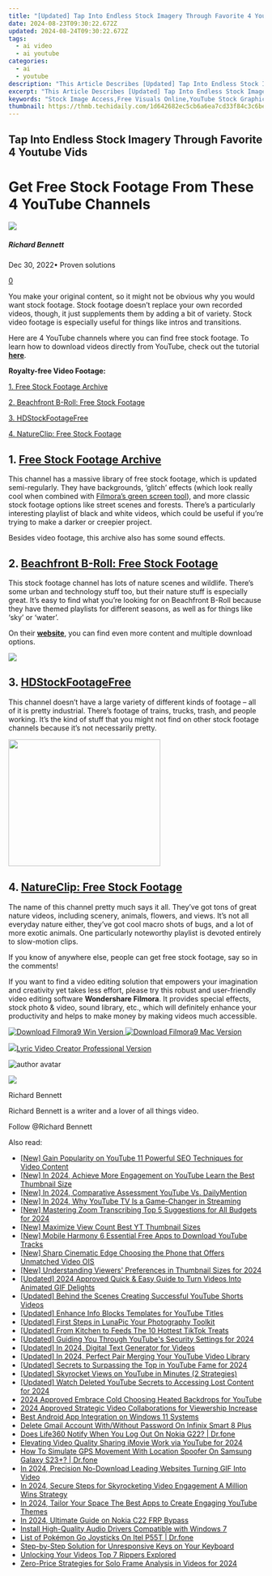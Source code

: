 ```yaml
---
title: "[Updated] Tap Into Endless Stock Imagery Through Favorite 4 Youtube Vids for 2024"
date: 2024-08-23T09:30:22.672Z
updated: 2024-08-24T09:30:22.672Z
tags:
  - ai video
  - ai youtube
categories:
  - ai
  - youtube
description: "This Article Describes [Updated] Tap Into Endless Stock Imagery Through Favorite 4 Youtube Vids for 2024"
excerpt: "This Article Describes [Updated] Tap Into Endless Stock Imagery Through Favorite 4 Youtube Vids for 2024"
keywords: "Stock Image Access,Free Visuals Online,YouTube Stock Graphics,Fancy Wall Art,Image Resource Guide,Premium Imagery Stream,Youtube Image Bank"
thumbnail: https://thmb.techidaily.com/1d642682ec5cb6a6ea7cd33f84c3c6bed241d468dfb7fb68a3c7508632db1da6.jpg
---
```


## Tap Into Endless Stock Imagery Through Favorite 4 Youtube Vids

# Get Free Stock Footage From These 4 YouTube Channels

![](https://images.wondershare.com/filmora/article-images/richard-bennett.jpg)

##### Richard Bennett

 Dec 30, 2022• Proven solutions

[0](#commentsBoxSeoTemplate)

You make your original content, so it might not be obvious why you would want stock footage. Stock footage doesn’t replace your own recorded videos, though, it just supplements them by adding a bit of variety. Stock video footage is especially useful for things like intros and transitions.

Here are 4 YouTube channels where you can find free stock footage. To learn how to download videos directly from YouTube, check out the tutorial **[here](https://tools.techidaily.com/wondershare/filmora/download/)**.

**Royalty-free Video Footage:**

[1\. Free Stock Footage Archive](#freestockfootage)

[2\. Beachfront B-Roll: Free Stock Footage](#beachfront)

[3\. HDStockFootageFree](#hdstock)

[4\. NatureClip: Free Stock Footage](#natureclip)

## **1\. [Free Stock Footage Archive](https://www.youtube.com/channel/UCy8fgmCsEDIKMWx4Zi0CvNQ/featured)**

This channel has a massive library of free stock footage, which is updated semi-regularly. They have backgrounds, ‘glitch’ effects (which look really cool when combined with [Filmora’s green screen tool](https://tools.techidaily.com/wondershare/filmora/download/)), and more classic stock footage options like street scenes and forests. There’s a particularly interesting playlist of black and white videos, which could be useful if you’re trying to make a darker or creepier project.

Besides video footage, this archive also has some sound effects.

## **2\. [Beachfront B-Roll: Free Stock Footage](https://www.youtube.com/user/Beachfrontprod/featured)**

This stock footage channel has lots of nature scenes and wildlife. There’s some urban and technology stuff too, but their nature stuff is especially great. It’s easy to find what you’re looking for on Beachfront B-Roll because they have themed playlists for different seasons, as well as for things like ‘sky’ or ‘water’.

On their **[website](http://www.beachfrontbroll.com/)**, you can find even more content and multiple download options.

<!-- affiliate ads begin -->
<a href="https://secure.2checkout.com/order/checkout.php?PRODS=4621764&QTY=1&AFFILIATE=108875&CART=1"><img src="https://www.x-mirage.com/x-mirage/img/page-home.jpg" border="0"></a>
<!-- affiliate ads end -->
## **3\. [HDStockFootageFree](https://www.youtube.com/user/HDStockFootageFree)**

This channel doesn’t have a large variety of different kinds of footage – all of it is pretty industrial. There’s footage of trains, trucks, trash, and people working. It’s the kind of stuff that you might not find on other stock footage channels because it’s not necessarily pretty.

<!-- affiliate ads begin -->
<a href="https://dhgate.sjv.io/c/5597632/1678785/12108" target="_top" id="1678785"><img src="//a.impactradius-go.com/display-ad/12108-1678785" border="0" alt="" width="300" height="250"/></a>
<!-- affiliate ads end -->
## **4\. [NatureClip: Free Stock Footage](https://www.youtube.com/user/NatureClip)**

The name of this channel pretty much says it all. They’ve got tons of great nature videos, including scenery, animals, flowers, and views. It’s not all everyday nature either, they’ve got cool macro shots of bugs, and a lot of more exotic animals. One particularly noteworthy playlist is devoted entirely to slow-motion clips.

If you know of anywhere else, people can get free stock footage, say so in the comments!

If you want to find a video editing solution that empowers your imagination and creativity yet takes less effort, please try this robust and user-friendly video editing software **Wondershare Filmora**. It provides special effects, stock photo & video, sound library, etc., which will definitely enhance your productivity and helps to make money by making videos much accessible.

[![Download Filmora9 Win Version](https://images.wondershare.com/filmora/guide/download-btn-win.jpg) ](https://tools.techidaily.com/wondershare/filmora/download/) [![Download Filmora9 Mac Version](https://images.wondershare.com/filmora/guide/download-btn-mac.jpg) ](https://download.wondershare.com/filmora9-mac%5Ffull718.zip)

<!-- affiliate ads begin -->
<a href="https://secure.2checkout.com/order/checkout.php?PRODS=11224199&QTY=1&AFFILIATE=108875&CART=1"><img src="https://secure.avangate.com/images/merchant/e09fdffe648a30658a9657bbed7b2388/products/copy_boxshot_lyricvideo.png" border="0">Lyric Video Creator Professional Version</a>
<!-- affiliate ads end -->
![author avatar](https://images.wondershare.com/filmora/article-images/richard-bennett.jpg)

<!-- affiliate ads begin -->
<a href="https://secure.2checkout.com/order/checkout.php?PRODS=2201613&QTY=1&AFFILIATE=108875&CART=1"><img src="https://www.macdvdripperpro.com/images/devices-3.png" border="0"></a>
<!-- affiliate ads end -->
Richard Bennett

Richard Bennett is a writer and a lover of all things video.

Follow @Richard Bennett


<ins class="adsbygoogle"
     style="display:block"
     data-ad-format="autorelaxed"
     data-ad-client="ca-pub-7571918770474297"
     data-ad-slot="1223367746"></ins>



<ins class="adsbygoogle"
     style="display:block"
     data-ad-client="ca-pub-7571918770474297"
     data-ad-slot="8358498916"
     data-ad-format="auto"
     data-full-width-responsive="true"></ins>

<span class="atpl-alsoreadstyle">Also read:</span>
<div><ul>
<li><a href="https://youtube-blog.techidaily.com/ain-popularity-on-youtube-11-powerful-seo-techniques-for-video-content/"><u>[New] Gain Popularity on YouTube  11 Powerful SEO Techniques for Video Content</u></a></li>
<li><a href="https://youtube-blog.techidaily.com/n-2024-achieve-more-engagement-on-youtube-learn-the-best-thumbnail-size/"><u>[New] In 2024, Achieve More Engagement on YouTube  Learn the Best Thumbnail Size</u></a></li>
<li><a href="https://youtube-blog.techidaily.com/n-2024-comparative-assessment-youtube-vs-dailymention/"><u>[New] In 2024, Comparative Assessment  YouTube Vs. DailyMention</u></a></li>
<li><a href="https://youtube-blog.techidaily.com/n-2024-why-youtube-tv-is-a-game-changer-in-streaming/"><u>[New] In 2024, Why YouTube TV Is a Game-Changer in Streaming</u></a></li>
<li><a href="https://remote-screen-capture.techidaily.com/new-mastering-zoom-transcribing-top-5-suggestions-for-all-budgets-for-2024/"><u>[New] Mastering Zoom Transcribing  Top 5 Suggestions for All Budgets for 2024</u></a></li>
<li><a href="https://youtube-blog.techidaily.com/aximize-view-count-best-yt-thumbnail-sizes/"><u>[New] Maximize View Count  Best YT Thumbnail Sizes</u></a></li>
<li><a href="https://youtube-blog.techidaily.com/obile-harmony-6-essential-free-apps-to-download-youtube-tracks/"><u>[New] Mobile Harmony  6 Essential Free Apps to Download YouTube Tracks</u></a></li>
<li><a href="https://extra-support.techidaily.com/new-sharp-cinematic-edge-choosing-the-phone-that-offers-unmatched-video-ois/"><u>[New] Sharp Cinematic Edge  Choosing the Phone that Offers Unmatched Video OIS</u></a></li>
<li><a href="https://youtube-blog.techidaily.com/nderstanding-viewers-preferences-in-thumbnail-sizes-for-2024/"><u>[New] Understanding Viewers' Preferences in Thumbnail Sizes for 2024</u></a></li>
<li><a href="https://youtube-blog.techidaily.com/ed-2024-approved-quick-and-easy-guide-to-turn-videos-into-animated-gif-delights/"><u>[Updated] 2024 Approved  Quick & Easy Guide to Turn Videos Into Animated GIF Delights</u></a></li>
<li><a href="https://youtube-blog.techidaily.com/ed-behind-the-scenes-creating-successful-youtube-shorts-videos/"><u>[Updated] Behind the Scenes  Creating Successful YouTube Shorts Videos</u></a></li>
<li><a href="https://youtube-blog.techidaily.com/ed-enhance-info-blocks-templates-for-youtube-titles/"><u>[Updated] Enhance Info Blocks  Templates for YouTube Titles</u></a></li>
<li><a href="https://some-techniques.techidaily.com/updated-first-steps-in-lunapic-your-photography-toolkit/"><u>[Updated] First Steps in LunaPic  Your Photography Toolkit</u></a></li>
<li><a href="https://tiktok-clips.techidaily.com/updated-from-kitchen-to-feeds-the-10-hottest-tiktok-treats/"><u>[Updated] From Kitchen to Feeds  The 10 Hottest TikTok Treats</u></a></li>
<li><a href="https://youtube-blog.techidaily.com/ed-guiding-you-through-youtubes-security-settings-for-2024/"><u>[Updated] Guiding You Through YouTube's Security Settings for 2024</u></a></li>
<li><a href="https://youtube-blog.techidaily.com/ed-in-2024-digital-text-generator-for-videos/"><u>[Updated] In 2024, Digital Text Generator for Videos</u></a></li>
<li><a href="https://youtube-blog.techidaily.com/ed-in-2024-perfect-pair-merging-your-youtube-video-library/"><u>[Updated] In 2024, Perfect Pair  Merging Your YouTube Video Library</u></a></li>
<li><a href="https://youtube-blog.techidaily.com/ed-secrets-to-surpassing-the-top-in-youtube-fame-for-2024/"><u>[Updated] Secrets to Surpassing the Top in YouTube Fame for 2024</u></a></li>
<li><a href="https://youtube-blog.techidaily.com/ed-skyrocket-views-on-youtube-in-minutes-2-strategies/"><u>[Updated] Skyrocket Views on YouTube in Minutes (2 Strategies)</u></a></li>
<li><a href="https://youtube-blog.techidaily.com/ed-watch-deleted-youtube-secrets-to-accessing-lost-content-for-2024/"><u>[Updated] Watch Deleted YouTube  Secrets to Accessing Lost Content for 2024</u></a></li>
<li><a href="https://youtube-blog.techidaily.com/approved-embrace-cold-choosing-heated-backdrops-for-youtube/"><u>2024 Approved  Embrace Cold  Choosing Heated Backdrops for YouTube</u></a></li>
<li><a href="https://youtube-help.techidaily.com/2024-approved-strategic-video-collaborations-for-viewership-increase/"><u>2024 Approved  Strategic Video Collaborations for Viewership Increase</u></a></li>
<li><a href="https://win11-tips.techidaily.com/best-android-app-integration-on-windows-11-systems/"><u>Best Android App Integration on Windows 11 Systems</u></a></li>
<li><a href="https://unlock-android.techidaily.com/delete-gmail-account-withwithout-password-on-infinix-smart-8-plus-by-drfone-android/"><u>Delete Gmail Account With/Without Password On Infinix Smart 8 Plus</u></a></li>
<li><a href="https://fake-location.techidaily.com/does-life360-notify-when-you-log-out-on-nokia-g22-drfone-by-drfone-virtual-android/"><u>Does Life360 Notify When You Log Out On Nokia G22? | Dr.fone</u></a></li>
<li><a href="https://youtube-blog.techidaily.com/ting-video-quality-sharing-imovie-work-via-youtube-for-2024/"><u>Elevating Video Quality  Sharing iMovie Work via YouTube for 2024</u></a></li>
<li><a href="https://fake-location.techidaily.com/how-to-simulate-gps-movement-with-location-spoofer-on-samsung-galaxy-s23plus-drfone-by-drfone-virtual-android/"><u>How To Simulate GPS Movement With Location Spoofer On Samsung Galaxy S23+? | Dr.fone</u></a></li>
<li><a href="https://extra-approaches.techidaily.com/in-2024-precision-no-download-leading-websites-turning-gif-into-video/"><u>In 2024, Precision No-Download  Leading Websites Turning GIF Into Video</u></a></li>
<li><a href="https://youtube-blog.techidaily.com/24-secure-steps-for-skyrocketing-video-engagement-a-million-wins-strategy/"><u>In 2024, Secure Steps for Skyrocketing Video Engagement  A Million Wins Strategy</u></a></li>
<li><a href="https://youtube-blog.techidaily.com/24-tailor-your-space-the-best-apps-to-create-engaging-youtube-themes/"><u>In 2024, Tailor Your Space  The Best Apps to Create Engaging YouTube Themes</u></a></li>
<li><a href="https://android-frp.techidaily.com/in-2024-ultimate-guide-on-nokia-c22-frp-bypass-by-drfone-android/"><u>In 2024, Ultimate Guide on Nokia C22 FRP Bypass</u></a></li>
<li><a href="https://hardware-updates.techidaily.com/install-high-quality-audio-drivers-compatible-with-windows-7/"><u>Install High-Quality Audio Drivers Compatible with Windows 7</u></a></li>
<li><a href="https://android-pokemon-go.techidaily.com/list-of-pokemon-go-joysticks-on-itel-p55t-drfone-by-drfone-virtual-android/"><u>List of Pokémon Go Joysticks On Itel P55T | Dr.fone</u></a></li>
<li><a href="https://tech-renaissance.techidaily.com/step-by-step-solution-for-unresponsive-keys-on-your-keyboard/"><u>Step-by-Step Solution for Unresponsive Keys on Your Keyboard</u></a></li>
<li><a href="https://youtube-blog.techidaily.com/king-your-videos-top-7-rippers-explored/"><u>Unlocking Your Videos  Top 7 Rippers Explored</u></a></li>
<li><a href="https://youtube-blog.techidaily.com/price-strategies-for-solo-frame-analysis-in-videos-for-2024/"><u>Zero-Price Strategies for Solo Frame Analysis in Videos for 2024</u></a></li>
</ul></div>
